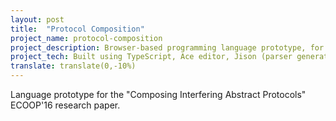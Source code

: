 ```yaml
---
layout: post
title:  "Protocol Composition"
project_name: protocol-composition
project_description: Browser-based programming language prototype, for the ECOOP'16 research paper.
project_tech: Built using TypeScript, Ace editor, Jison (parser generator), web-workers, jQuery.
translate: translate(0,-10%)
---
```


Language prototype for the "Composing Interfering Abstract Protocols" ECOOP'16 research paper.
